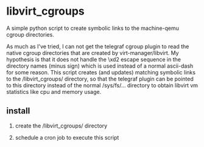 # libvirt_cgroups

A simple python script to create symbolic links to the machine-qemu cgroup directories. 

As much as I've tried, I can not get the telegraf cgroup plugin to read the native cgroup
directories that are created by virt-manager/libvirt. My hypothesis is that it does not
handle the \xd2 escape sequence in the directory names (minus sign) which is used instead
of a normal ascii-dash for some reason.  This script creates (and updates) matching
symbolic links to the /libvirt_cgroups/ directory, so that the telegraf plugin can
be pointed to this directory instead of the normal /sys/fs/...  directory to obtain
libvirt vm statistics like cpu and memory usage.

## install
1) create the /libvirt_cgroups/ directory

2) schedule a cron job to execute this script
